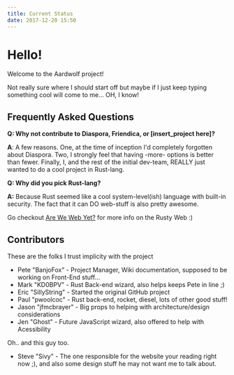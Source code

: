 ```yaml
---
title: Current Status
date: 2017-12-20 15:50
---
```


# Hello! #
Welcome to the Aardwolf project!

Not really sure where I should start off but maybe if I just keep typing something cool will come to me... OH, I know! 

## Frequently Asked Questions ##

**Q: Why not contribute to Diaspora, Friendica, or [insert_project here]?**

**A**: A few reasons. One, at the time of inception I'd completely forgotten about Diaspora. 
Two, I strongly feel that having -more- options is better than fewer. 
Finally, I, and the rest of the initial dev-team, REALLY just wanted to do a cool project in Rust-lang. 


**Q: Why did you pick Rust-lang?**

**A:** Because Rust seemed like a cool system-level(ish) language with built-in security. The fact that it can DO web-stuff is also pretty awesome. 

Go checkout [Are We Web Yet?](http://www.arewewebyet.org/) for more info on the Rusty Web :)


## Contributors ##

These are the folks I trust implicity with the project

- Pete "BanjoFox" - Project Manager, Wiki documentation, supposed to be working on Front-End stuff...
- Mark "KD0BPV" - Rust Back-end wizard, also helps keeps Pete in line ;)
- Eric "SillyString" - Started the original GitHub project
- Paul "pwoolcoc" - Rust back-end, rocket, diesel, lots of other good stuff!
- Jason "jfmcbrayer" - Big props to helping with architecture/design considerations
- Jen "Ghost" - Future JavaScript wizard, also offered to help with Acessibility

Oh.. and this guy too.

- Steve "Sivy" - The one responsible for the website your reading right now ;), and also some design stuff he may not want me to talk about.
